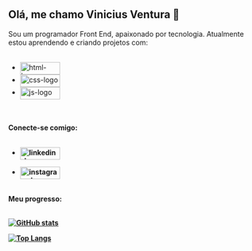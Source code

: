 ## Olá, me chamo Vinicius Ventura 👋

Sou um programador Front End, apaixonado por tecnologia.
Atualmente estou aprendendo e criando projetos com:
<br>
<br>
- <img align="center" width="80px" height="25px" src="https://img.shields.io/badge/HTML5-E34F26?style=for-the-badge&logo=html5&logoColor=white" alt="html-logo" />
- <img align="center" width="80px" height="25px" src="https://img.shields.io/badge/CSS3-1572B6?style=for-the-badge&logo=css3&logoColor=white" alt="css-logo" />
- <img align="center" width="80px" height="25px" src="https://img.shields.io/badge/JavaScript-323330?style=for-the-badge&logo=javascript&logoColor=F7DF1E" alt="js-logo" />
<br>
<br>
<b>Conecte-se comigo:<b/>
<br>
<br>

- <a href="https://https://www.linkedin.com/in/vinicius-ventura-passos/"> <img align="center" width="80px" height="25px" src="https://img.shields.io/badge/LinkedIn-0077B5?style=for-the-badge&logo=linkedin&logoColor=white" alt="linkedin-logo" /> <a/>

- <a href="https://www.instagram.com/_viniventura_/"> <img align="center" width="80px" height="25px" src="https://img.shields.io/badge/Instagram-E4405F?style=for-the-badge&logo=instagram&logoColor=white" alt="instagram-logo" /> <a/>
<br>
<b>Meu progresso:<b/>
<br>
<br>

[![GitHub stats](https://github-readme-stats.vercel.app/api?username=ViniVentura94)](https://github.com/anuraghazra/github-readme-stats)
<br>

[![Top Langs](https://github-readme-stats.vercel.app/api/top-langs/?username=ViniVentura94)](https://github.com/anuraghazra/github-readme-stats)
